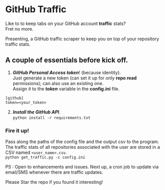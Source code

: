 # GitHub Traffic

Like to to keep tabs on your GitHub account **traffic** stats? <br>
Fret no more.

Presenting, a GitHub traffic scraper to keep you on top of your repository traffic stats.

## A couple of essentials before kick off.
1. ***GitHub Personal Access token***! (because identity).<br>
Just generate a new token (can set it up for only **repo read** permissions); can also use an existing one. <br>
Assign it to the ***token*** variable in the **config.ini** file. <br>

```
[github]
token=<your_token>
```


2. ***Install the GitHub API***. <br>
`python install -r requirements.txt`

### Fire it up! <br>
Pass along the paths of the config file and the output csv to the program. <br>
The traffic stats of all repositories associated with the user are stored in a CSV named `<user_name>.csv`. <br>
`python get_traffic.py -c config.ini` <br>

PS : Open to enhancements and issues. Next up, a cron job to update via email/SMS whenever there are traffic updates.

Please Star the repo if you found it interesting!
